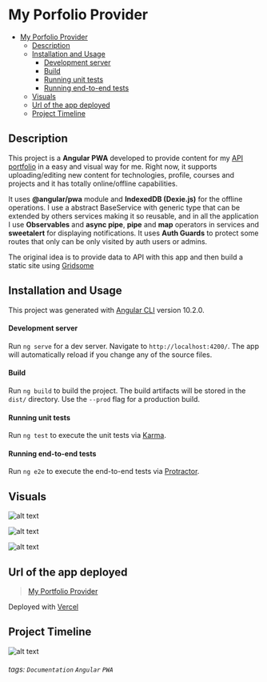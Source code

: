 
My Porfolio Provider
===

- [My Porfolio Provider](#my-porfolio-provider)
  * [Description](#description)
  * [Installation and Usage](#installation-and-usage)
      - [Development server](#development-server)
      - [Build](#build)
      - [Running unit tests](#running-unit-tests)
      - [Running end-to-end tests](#running-end-to-end-tests)
  * [Visuals](#visuals)
  * [Url of the app deployed](#url-of-the-app-deployed)
  * [Project Timeline](#project-timeline)

## Description

This project is a **Angular PWA** developed to provide content for my [API portfolio](https://github.com/Omar-Pecos/api-node-portfolio) in a easy and visual way for me. Right now, it supports uploading/editing new content for technologies, profile, courses and projects and it has totally online/offline capabilities.

It uses **@angular/pwa** module and **IndexedDB (Dexie.js)** for the offline operations. I use a abstract BaseService with generic type that can be extended by others services making it so reusable, and in all the application I use **Observables** and **async pipe**, **pipe** and **map** operators in services and **sweetalert** for displaying notifications. It uses **Auth Guards** to protect some routes that only can be only visited by auth users or admins.

The original idea is to provide data to API with this app and then build a static site using [Gridsome](https://gridsome.org/)


## Installation and Usage

This project was generated with [Angular CLI](https://github.com/angular/angular-cli) version 10.2.0.

#### Development server

Run `ng serve` for a dev server. Navigate to `http://localhost:4200/`. The app will automatically reload if you change any of the source files.

#### Build

Run `ng build` to build the project. The build artifacts will be stored in the `dist/` directory. Use the `--prod` flag for a production build.

#### Running unit tests

Run `ng test` to execute the unit tests via [Karma](https://karma-runner.github.io).

#### Running end-to-end tests

Run `ng e2e` to execute the end-to-end tests via [Protractor](http://www.protractortest.org/).


Visuals
---

![alt text](https://res.cloudinary.com/omarpvcloud/image/upload/v1606075264/Projects/api-node-portfolio/techs_kznzb3.png "Techs")

![alt text](https://res.cloudinary.com/omarpvcloud/image/upload/v1606075264/Projects/api-node-portfolio/profile_hmsgwa.png "Profile")

![alt text](https://res.cloudinary.com/omarpvcloud/image/upload/v1606075264/Projects/api-node-portfolio/project_dnskc4.png "Add new project")



Url of the app deployed
---
> [My Portfolio Provider](https://portfolio-provider-pwa.vercel.app/)

Deployed with [Vercel](https://vercel.com/)

Project Timeline
---

![alt text](https://res.cloudinary.com/omarpvcloud/image/upload/v1606092658/Projects/api-node-portfolio/gantt_portfolioprovider_e5p4j9.png "Gantt Diagram")


###### tags: `Documentation` `Angular` `PWA`
